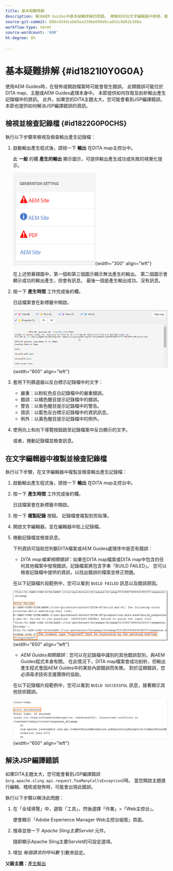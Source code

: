 ```yaml
---
title: 基本疑難排解
description: 解決AEM Guides中基本疑難排解的問題。 瞭解如何在文字編輯器中檢視、複製和檢查記錄檔，以及解決JSP編譯錯誤。
source-git-commit: 880cd344ceb65ea339be699ebcad41c0d62e168a
workflow-type: tm+mt
source-wordcount: '690'
ht-degree: 0%

---
```


# 基本疑難排解 {#id1821I0Y0G0A}

使用AEM Guides時，在發佈或開啟檔案時可能會發生錯誤。 此類錯誤可能位於DITA map、主題或AEM Guides處理本身中。 本節提供如何存取及剖析輸出產生記錄檔中的資訊。 此外，如果您的DITA主題太大，您可能會看到JSP編譯錯誤。 本節也提供如何解決JSP編譯錯誤的資訊。

## 檢視並檢查記錄檔 {#id1822G0P0CHS}

執行以下步驟來檢視及檢查輸出產生記錄檔：

1. 啟動輸出產生程式後，請按一下 **輸出** 在DITA map主控台中。

   此 **一般** 的欄 **產生的輸出** 顯示圖示，可提供輸出產生成功或失敗的視覺化提示。

   ![](images/output-general-settings.png){width="300" align="left"}

   在上述熒幕擷圖中，第一個和第三個圖示顯示無法產生的輸出。 第二個圖示會顯示成功的輸出產生，但會有訊息。 最後一個是產生輸出成功，沒有訊息。

1. 按一下 **產生時間** 工作完成後的欄。

   日誌檔案會在新標籤中開啟。

   ![](images/log-file.png){width="800" align="left"}

1. 套用下列篩選器以反白標示記錄檔中的文字：
   - 嚴重：以粉紅色反白記錄檔中的嚴重錯誤。
   - 錯誤：以橘色醒目提示記錄檔中的錯誤。
   - 警告：以紫色醒目提示記錄檔中的警告。
   - 資訊：以藍色反白標示記錄檔中的資訊訊息。
   - 例外：以黃色醒目提示記錄檔中的例外。
1. 使用向上和向下導覽按鈕跳至記錄檔案中反白顯示的文字。

   或者，捲動記錄檔並檢查訊息。


## 在文字編輯器中複製並檢查記錄檔

執行以下步驟，在文字編輯器中複製並檢查輸出產生記錄檔：

1. 啟動輸出產生程式後，請按一下 **輸出** 在DITA map主控台中。

1. 按一下 **產生時間** 工作完成後的欄。

   日誌檔案會在新標籤中開啟。

1. 按一下 **複製記錄** 按鈕。 記錄檔會複製到剪貼簿。
1. 開啟文字編輯器，並在編輯器中貼上記錄檔。

1. 捲動記錄檔並檢查訊息。

   下列資訊可協助您判斷DITA檔案或AEM Guides處理序中是否有錯誤：

   - *DITA map檔案相關錯誤*：如果在DITA map檔案或DITA map中包含的任何其他檔案中發現錯誤，記錄檔案將包含字串「BUILD FAILED」。 您可以檢查記錄檔中提供的資訊，以找出錯誤的檔案並修正問題。

   在以下記錄檔片段範例中，您可以看到 `BUILD FAILED` 訊息以及錯誤原因。

   ![](images/dita-error-in-log-file.png){width="650" align="left"}

   - *AEM Guides相關錯誤*：您可以在記錄檔中識別的其他錯誤型別，與AEM Guides程式本身有關。 在此情況下，DITA map檔案會成功剖析，但輸出產生程式會因AEM Guides中的某些內部錯誤而失敗。 對於這類錯誤，您必須尋求技術支援團隊的協助。

   在以下記錄檔片段範例中，您可以看到 `BUILD SUCCESSFUL` 訊息，接著顯示其他技術錯誤。

   ![](images/process-error-in-log-file.png){width="650" align="left"}


## 解決JSP編譯錯誤

如果DITA主題太大，您可能會看到JSP編譯錯誤\(`org.apache.sling.api.request.TooManyCallsException`\)時。 當您開啟主題進行編輯、稽核或發佈時，可能會出現此錯誤。

執行以下步驟以解決此問題：

1. 在「全域導覽」中，選取「工具」，然後選擇「作業」\>「Web主控台」。

   便會顯示「Adobe Experience Manager Web主控台組態」頁面。

1. 搜尋並按一下 *Apache Sling主要Servlet* 元件。

   隨即顯示Apache Sling主要Servlet的可設定選項。

1. 增加 *每個請求的呼叫數* 引數來設定。


**父級主題：**[&#x200B;產生輸出](generate-output.md)
